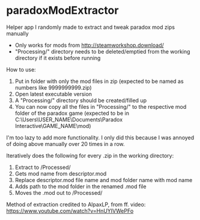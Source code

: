 # paradoxModExtractor
Helper app I randomly made to extract and tweak paradox mod zips manually
- Only works for mods from http://steamworkshop.download/
- "Processing/" directory needs to be deleted/emptied from the working directory if it exists before running 

How to use:

1. Put in folder with only the mod files in zip (expected to be named as numbers like 9999999999.zip)
2. Open latest executable version
3. A "Processing/" directory should be created/filled up
4. You can now copy all the files in "Processing/" to the respective mod folder of the paradox game (expected to be in C:\Users\USER_NAME\Documents\Paradox Interactive\GAME_NAME\mod)


I'm too lazy to add more functionality. I only did this because I was annoyed of doing above manually over 20 times in a row.

Iteratively does the following for every .zip in the working directory:

1. Extract to /Processed/
2. Gets mod name from descriptor.mod
3. Replace descriptor.mod file name and mod folder name with mod name
4. Adds path to the mod folder in the renamed .mod file
5. Moves the .mod out to /Processed/

Method of extraction credited to AlpaxLP, from ff. video: 
https://www.youtube.com/watch?v=HnUYIVWePFo
